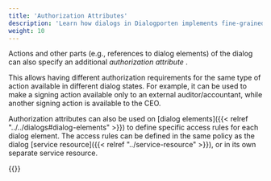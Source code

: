 ```yaml
---
title: 'Authorization Attributes'
description: 'Learn how dialogs in Dialogporten implements fine-grained access control using Altinn Authorization'
weight: 10
---
```


Actions and other parts (e.g., references to dialog elements) of the dialog can also specify an additional _authorization attribute_ .

This allows having different authorization requirements for the same type of action available in different dialog states. For example, it can be used to make a signing action available only to an external auditor/accountant, while another signing action is available to the CEO.

Authorization attributes can also be used on [dialog elements]({{< relref "../../dialogs#dialog-elements" >}}) to define specific access rules for each dialog element. The access rules can be defined in the same policy as the dialog [service resource]({{< relref "../service-resource" >}}), or in its own separate service resource.

{{<children />}}


